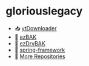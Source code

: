 # gloriouslegacy


- 📥 [ytDownloader](https://github.com/gloriouslegacy/ytDownloader)
- 💾 [ezBAK](https://github.com/gloriouslegacy/ezBAK/releases)
- 💾 [ezDrvBAK](https://github.com/gloriouslegacy/ezDrvBAK)
- 🌱 [spring-framework](https://github.com/gloriouslegacy/spring-framework)
- 📂 [More Repositories](https://github.com/gloriouslegacy?tab=repositories)


